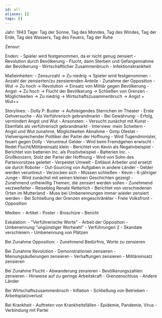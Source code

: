 ```yaml
---
id: all
aliases: []
tags: []
---
```


Jahr: 1943
Tage: Tag der Sonne, Tag des Mondes, Tag des Windes, Tag der Erde, Tag des Wassers, Tag des Feuers, Tag der Ruhe


Zensur:

Enden:
    - Spieler wird festgenommen, da er nicht genug zensiert
    - Revolution durch Bevölkerung
    - Flucht, dann Sterben und Gefangennahme der Bevölkerung
    - Wirtschaftlicher Zusammenbruch
    - Infektionskrankheit


Maßeinheiten:
    - Zensurzahl -> Zu niedrig -> Spieler wird festgenommen
        - Anzahl der zensierten/zu zensierenden Anteile
        - Zunahme der Opposition
    <!-- - Antipropaganda -> Zu hoch -> Spieler wird festgenommen -->
    <!--     - Anzahl der fälschlich zensierten Anteile -->
    <!--     - Zunahme der Opposition -->
    - Wut -> Zu hoch -> Revolution
        -> Einsatz von Militär gegen Bevölkerung
    - Angst -> Zu hoch -> Flucht der Bevölkerung
        -> Schließen von Grenzen
    - Möglichkeiten -> Zu niedrig -> Wirtschaftszusammenbruch
        -> Angst + Wut++
    <!-- - Information -> Zu niedrig -> Epidemie -->


Storylines:
    - Dolly P. Buster -> Aufsteigendes Sternchen im Theater
        - Erste Gehversuche
        - Als Verführerisch gebrandmarkt
            - Bei Gewährung:
                - Erfolg, vermindert Angst und Wut
            - Ansonsten:
                - Versucht zunächst mit Kunst
                - Ebenfalls als verführerisch gebrandmarkt
                - Interview: mein Scheitern
                - Angst und Wut zunahme, Möglichkeiten Abnahme
    - Gimp Olestat
        - Vielversprechender Politiker der Partei der Hoffnung
        - Wird Tugendminister, feuert gegen Dolly
        - Veruntreut Gelder
        - Wird beim Fremdgehen erwischt
        - Redet Flucht/Militäreinsatz klein
        - Berichtet von Kevin als Negativbeispiel
        - Berichtet von batterien Inc. als Positivbeispiel
    - Batterien Inc.
        - Großkonzern, Stolz der Partei der Hoffnung
        - Wird von Sohn des Parteivorsitzes geleitet
        - Verpestet Umwelt
        - Entlässt Arbeiter und ersetzt sie durch Roboter
        - Out-Sourcing von Aufgaben in andere Länder
        - Gelder werden veruntreut
        - Verzocken sich
        - Müssen schließen
    - Kevin
        - 6-jähriger Junge
        - Wird zunächst mit seinen kleinen Geschichten gezeigt
        - Zunehmend unfreiwillig Themen, die zensiert werden sollen
        - Zunehmend verzweifelter
    - Reiseblog Renate Retterlich
        - Berichtet von verschiedenen Orten im Mutterland
        - Muss bei Umbenennungen immer wieder zensiert werden
        - Bei Schließung der Grenzen eingeschränkter
    - Freie Volksfront
        - Opposition

Medien:
    - Artikel
    - Poster
    - Broschüre
    - Bericht

Eskalation:
    - "Verführerische Worte"
    - Arbeit der Opposition
    - Umbenennung "ungünstiger Wortwahl"
    - Verführungen 2
    - Skandale verschleiern
    - Umbenennung von Plätzen

Bei Zunahme Opposition:
    - Zunehmend Bedürfnis, Worte zu zensieren

Bei Zunahme Revolution
    - Demonstrationen zensieren
    - Meinungsäußerungen zensieren
    - Verhaftungen zensieren
    - Militäreinsatz zensieren

Bei Zunahme Flucht
    - Abwanderung zensieren
    - Bevölkerungszahlen zensieren
    - Hinweise auf zu geringe Arbeitskraft
    - Grenzenschluss
    - Andere Länder

Bei Wirtschaftszusammenbruch
    - Inflation
    - Schließung von Betrieben
    - Arbeitsplatzverlust

Bei Krankheit
    - Auftreten von Krankheitsfällen
    - Epidemie, Pandemie, Virus
    - Verbindung mit Partei




